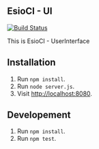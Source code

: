## EsioCI - UI

[![Build Status](https://travis-ci.org/esioci/esioci-ui.svg?branch=master)](https://travis-ci.org/esioci/esioci-ui)

This is EsioCI - UserInterface

## Installation

1. Run `npm install`.
1. Run `node server.js`.
1. Visit [http://localhost:8080](http://localhost:8080).

## Developement

1. Run `npm install`.
1. Run `npm test`.
